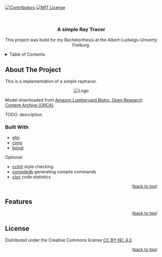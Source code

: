 <!-- Improved compatibility of back to top link: See: https://github.com/othneildrew/Best-README-Template/pull/73 -->
<a id="readme-top"></a>
<!--
*** Thanks for checking out the Best-README-Template. If you have a suggestion
*** that would make this better, please fork the repo and create a pull request
*** or simply open an issue with the tag "enhancement".
*** Don't forget to give the project a star!
*** Thanks again! Now go create something AMAZING! :D
-->



<!-- PROJECT SHIELDS -->
<!--
*** I'm using markdown "reference style" links for readability.
*** Reference links are enclosed in brackets [ ] instead of parentheses ( ).
*** See the bottom of this document for the declaration of the reference variables
*** for contributors-url, forks-url, etc. This is an optional, concise syntax you may use.
*** https://www.markdownguide.org/basic-syntax/#reference-style-links
-->
[![Contributors][contributors-shield]][contributors-url]
[![MIT License][license-shield]][license-url]



<!-- PROJECT LOGO -->
<br />
<h3 align="center">A simple Ray Tracer</h3>

  <p align="center">
    This project was build for my Bachelorthesis at the Albert-Ludwigs-Univerty
Freiburg.
  </p>
</div>



<!-- TABLE OF CONTENTS -->
<details>
  <summary>Table of Contents</summary>
  <ol>
    <li>
      <a href="#about-the-project">About The Project</a>
      <ul>
        <li><a href="#built-with">Built With</a></li>
      </ul>
    </li>
    <li><a href="#features">Features</a></li>
    <li><a href="#license">License</a></li>
  </ol>
</details>



<!-- ABOUT THE PROJECT -->
## About The Project
This is a implementation of a simple raytracer.
<div align="center">
    <img src="images/bistro.png" alt="Logo">
</div>

Model downloaded from [Amazon Lumberyard Bistro, Open Research Content Archive (ORCA)](http://developer.nvidia.com/orca/amazon-lumberyard-bistro).

TODO: description
### Built With

- [glm](https://glm.g-truc.net/0.9.9/)
- [cimg](https://cimg.eu/)
- [boost](https://www.boost.org/doc/libs/1_31_0/libs/lambda/doc/lambda_docs_as_one_file.html)

Optional:
- [cclint](https://github.com/ollix/cclint) style checking
- [compiledb](https://pypi.org/project/compiledb/) generating compile commands
- [cloc](https://github.com/AlDanial/cloc) code statistics

<p align="right">(<a href="#readme-top">back to top</a>)</p>

<!-- FEATURES -->
## Features

<p align="right">(<a href="#readme-top">back to top</a>)</p>





<!-- LICENSE -->
## License

Distributed under the Creative Commons license [CC BY-NC 4.0][license-url].

<p align="right">(<a href="#readme-top">back to top</a>)</p>


<!-- MARKDOWN LINKS & IMAGES -->
<!-- https://www.markdownguide.org/basic-syntax/#reference-style-links -->
[contributors-shield]: https://img.shields.io/github/contributors/Tobb2002/raytracer.svg?style=for-the-badge
[contributors-url]: https://github.com/Tobb2002/raytracer/graphs/contributors
[forks-shield]: https://img.shields.io/github/forks/Tobb2002/raytracer.svg?style=for-the-badge
[forks-url]: https://github.com/Tobb2002/raytracer/network/members
[stars-shield]: https://img.shields.io/github/stars/Tobb2002/raytracer.svg?style=for-the-badge
[stars-url]: https://github.com/Tobb2002/raytracer/stargazers
[issues-shield]: https://img.shields.io/github/issues/Tobb2002/raytracer.svg?style=for-the-badge
[issues-url]: https://github.com/Tobb2002/raytracer/issues
[license-shield]: https://img.shields.io/badge/Licence-CC_BY--NC_4.0-red?style=for-the-badge
[license-url]: https://creativecommons.org/licenses/by-nc/4.0/
